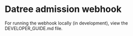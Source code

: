 # Datree admission webhook

For running the webhook locally (in development), view the DEVELOPER_GUIDE.md file.
